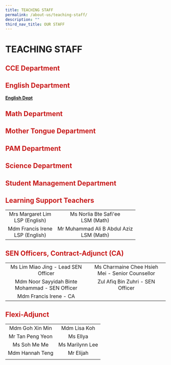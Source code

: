 ```yaml
---
title: TEACHING STAFF
permalink: /about-us/teaching-staff/
description: ""
third_nav_title: OUR STAFF
---
```

# TEACHING STAFF

## <span style = "color: #c81b1b"> <b>CCE Department

	
## <span style = "color: #c81b1b"> <b>English Department
[English Dept](/ELDept/)
## <span style = "color: #c81b1b"> <b>Math Department

## <span style = "color: #c81b1b"> <b>Mother Tongue Department

## <span style = "color: #c81b1b"> <b>PAM Department

## <span style = "color: #c81b1b"> <b>Science Department

## <span style = "color: #c81b1b"> <b>Student Management Department




## <span style = "color: #c81b1b"> <b>Learning Support Teachers</b> </span>

|                                    |                                            |
|:----------------------------------:|:------------------------------------------:|
|  Mrs Margaret Lim<br>LSP (English) |    Ms Norlia Bte Safi'ee<br>LSM (Math)     |
| Mdm Francis Irene<br>LSP (English) | Mr Muhammad Ali B Abdul Aziz<br>LSM (Math) |

## <span style = "color: #c81b1b"> <b>SEN Officers, Contract-Adjunct (CA)</b> </span>

|                                            |                                                 |
|:------------------------------------------:|:-----------------------------------------------:|
|       Ms Lim Miao Jing - Lead SEN Officer      | Ms Charmaine Chee Hsieh Mei - Senior Counsellor |
| Mdm Noor Sayyidah Binte Mohammad - SEN Officer |         Zul Afiq Bin Zuhri - SEN Officer        |
|           Mdm Francis Irene - CA           |                                                             |

## <span style = "color: #c81b1b"> <b>Flexi-Adjunct</b> </span>

|                                            |                                                 |
|:------------------------------------------:|:-----------------------------------------------:|
|            Mdm Goh Xin Min          |                Mdm Lisa Koh                |
|           Mr Tan Peng Yeon            |                  Ms Ellya                  |
|              Ms Soh Me Me             |               Ms Marilynn Lee              |
|             Mdm Hannah Teng           |                  Mr Elijah                 |
|                      |                                                 |